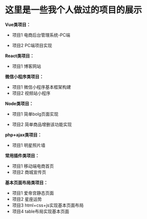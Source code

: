 # 这里是一些我个人做过的项目的展示

**Vue类项目：**

- 项目1       电商后台管理系统-PC端

- 项目2       PC端项目实现

**React类项目：**

- 项目1       博客网站

**微信小程序类项目：**

- 项目1       微信小程序基本框架构建
- 项目2       视频站小程序

**Node类项目：**

- 项目1       简单bolg页面实现

- 项目2       简单商品增删该功能实现

**php+ajax类项目：**

- 项目1       明星照片墙

**常用插件类项目：**

- 项目1       移动端电商首页
- 项目2       商城宣传页

**基本页面布局类项目：**

- 项目1       爱帝宫静态页面
- 项目2       星座运势
- 项目3       html+css+js实现基本页面布局
- 项目4      table布局实现基本页面

